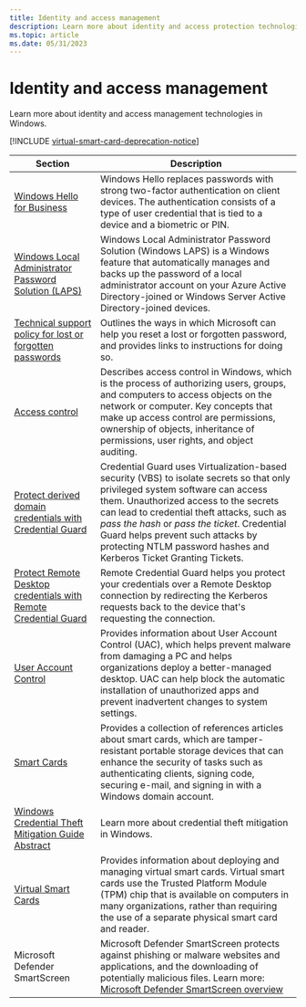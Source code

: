 ```yaml
---
title: Identity and access management
description: Learn more about identity and access protection technologies in Windows.
ms.topic: article
ms.date: 05/31/2023
---
```


# Identity and access management

Learn more about identity and access management technologies in Windows.

[!INCLUDE [virtual-smart-card-deprecation-notice](../includes/virtual-smart-card-deprecation-notice.md)]

| Section | Description |
|-|-|
| [Windows Hello for Business](hello-for-business/index.yml) | Windows Hello replaces passwords with strong two-factor authentication on client devices. The authentication consists of a type of user credential that is tied to a device and a biometric or PIN. |
| [Windows Local Administrator Password Solution (LAPS)](/windows-server/identity/laps/laps-overview) | Windows Local Administrator Password Solution (Windows LAPS) is a Windows feature that automatically manages and backs up the password of a local administrator account on your Azure Active Directory-joined or Windows Server Active Directory-joined devices.
| [Technical support policy for lost or forgotten passwords](password-support-policy.md)| Outlines the ways in which Microsoft can help you reset a lost or forgotten password, and provides links to instructions for doing so. |
| [Access control](access-control/access-control.md) | Describes access control in Windows, which is the process of authorizing users, groups, and computers to access objects on the network or computer. Key concepts that make up access control are permissions, ownership of objects, inheritance of permissions, user rights, and object auditing. |
| [Protect derived domain credentials with Credential Guard](credential-guard/credential-guard.md) | Credential Guard uses Virtualization-based security (VBS) to isolate secrets so that only privileged system software can access them. Unauthorized access to the secrets can lead to credential theft attacks, such as *pass the hash* or *pass the ticket*. Credential Guard helps prevent such attacks by protecting NTLM password hashes and Kerberos Ticket Granting Tickets. |
| [Protect Remote Desktop credentials with Remote Credential Guard](remote-credential-guard.md) | Remote Credential Guard helps you protect your credentials over a Remote Desktop connection by redirecting the Kerberos requests back to the device that's requesting the connection. |
| [User Account Control](../application-security/application-control/user-account-control/index.md)| Provides information about User Account Control (UAC), which helps prevent malware from damaging a PC and helps organizations deploy a better-managed desktop. UAC can help block the automatic installation of unauthorized apps and prevent inadvertent changes to system settings.|
| [Smart Cards](smart-cards/smart-card-windows-smart-card-technical-reference.md) | Provides a collection of references articles about smart cards, which are tamper-resistant portable storage devices that can enhance the security of tasks such as authenticating clients, signing code, securing e-mail, and signing in with a Windows domain account. |
| [Windows Credential Theft Mitigation Guide Abstract](windows-credential-theft-mitigation-guide-abstract.md) | Learn more about credential theft mitigation in Windows. |
| [Virtual Smart Cards](virtual-smart-cards/virtual-smart-card-overview.md) | Provides information about deploying and managing virtual smart cards. Virtual smart cards use the Trusted Platform Module (TPM) chip that is available on computers in many organizations, rather than requiring the use of a separate physical smart card and reader. |
| Microsoft Defender SmartScreen |  Microsoft Defender SmartScreen protects against phishing or malware websites and applications, and the downloading of potentially malicious files. Learn more: [Microsoft Defender SmartScreen overview](../threat-protection/microsoft-defender-smartscreen/microsoft-defender-smartscreen-overview.md) |
